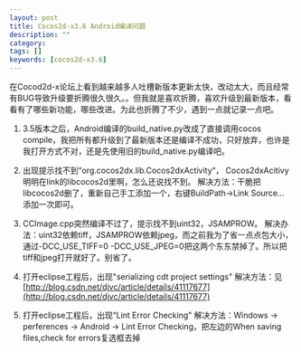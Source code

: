 ```yaml
---
layout: post
title: Cocos2d-x3.6 Android编译问题
description: ""
category: 
tags: []
keywords: [cocos2d-x3.6]
---
```


在Cocod2d-x论坛上看到越来越多人吐槽新版本更新太快，改动太大，而且经常有BUG导致升级要折腾很久很久。。但我就是喜欢折腾，喜欢升级到最新版本，看看有了哪些新功能，哪些改进。为此也折腾了不少，遇到一点就记录一点吧。

<!-- more -->

1. 3.5版本之后，Android编译的build_native.py改成了直接调用cocos compile，我把所有都升级到了最新版本还是编译不成功，只好放弃，也许是我打开方式不对，还是先使用旧的build_native.py编译吧。

1. 出现提示找不到“org.cocos2dx.lib.Cocos2dxActivity“， Cocos2dxAcitivy明明在link的libcocos2d里啊，怎么还说找不到。
解决方法：干脆把libcocos2d删了，重新自己手工添加一个，右键BuildPath->Link Source... 添加一次即可。

1. CCImage.cpp突然编译不过了，提示找不到uint32，JSAMPROW。
解决办法：uint32依赖tiff，JSAMPROW依赖jpeg，而之前我为了省一点点包大小，通过-DCC_USE_TIFF=0 -DCC_USE_JPEG=0把这两个东东禁掉了。所以把tiff和jpeg打开就好了。别省了。

1. 打开eclipse工程后，出现"serializing cdt project settings"
解决方法：见 [http://blog.csdn.net/djvc/article/details/41117677](http://blog.csdn.net/djvc/article/details/41117677)

1. 打开eclipse工程后，出现“Lint Error Checking"
解决方法：Windows -> perferences -> Android -> Lint Error Checking，把左边的When saving files,check for errors复选框去掉

